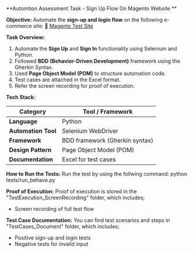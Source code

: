 **Automtion Assessment Task - Sign Up Flow On Magento Website **

**Objective:**
Automate the **sign-up and login flow** on the following e-commerce site:
🔗 [Magento Test Site](https://magento.softwaretestingboard.com/)

**Task Overview:**
1. Automate the **Sign Up** and **Sign In** functionality using Selenium and Python.
2. Followed **BDD (Behavior-Driven Development)** framework using the Gherkin Syntax.
3. Used **Page Object Model (POM)** to structure automation code.
4. Test cases are attached in the Excel format.
5. Refer the screen recording for proof of execution.

**Tech Stack:**

| Category               | Tool / Framework                          |
|------------------------|-------------------------------------------|
| **Language**           | Python                                    |
| **Automation Tool**    | Selenium WebDriver                        |
| **Framework**          | BDD framework (Gherkin syntax)            |
| **Design Pattern**     | Page Object Model (POM)                   |
| **Documentation**      |Excel for test cases                       |


**How to Run the Tests:**
Run the test by using the follwing command:
  python tests/run_behave.py

**Proof of Execution:**
Proof of execution is stored in the "TestExecution_ScreenRecording" folder, which includes;
* Screen recording of full test flow

**Test Case Documentation:**
You can find test scenarios and steps in "TestCases_Document" folder, which includes;
* Positive sign-up and login tests
* Negative tests for invalid input

